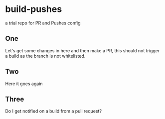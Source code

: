 # build-pushes
a trial repo for PR and Pushes config

## One
Let's get some changes in here and then make a PR, this should not trigger a build as the branch is not whitelisted.

## Two

Here it goes again

## Three

Do I get notified on a build from a pull request?
